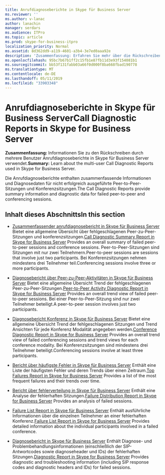 ```yaml
---
title: Anrufdiagnoseberichte in Skype für Business Server
ms.reviewer: ''
ms.author: v-lanac
author: lanachin
manager: serdars
ms.audience: ITPro
ms.topic: article
ms.prod: skype-for-business-itpro
localization_priority: Normal
ms.assetid: 8d362dd9-a119-4601-a3b4-3e7ed0aaa92e
description: 'Zusammenfassung: Erfahren Sie mehr über die Rückschreiben durch mehrere Benutzer Anrufdiagnoseberichte in Skype für Business Server verwendet wird.'
ms.openlocfilehash: 95bc7b67b1ff2c15fb1e87fb11d3e93f154081b1
ms.sourcegitcommit: bb53f131fabb03a66f0d000f8ba668fbad190778
ms.translationtype: MT
ms.contentlocale: de-DE
ms.lasthandoff: 05/11/2019
ms.locfileid: "33903348"
---
```

# <a name="call-diagnostic-reports-in-skype-for-business-server"></a><span data-ttu-id="e9ba5-103">Anrufdiagnoseberichte in Skype für Business Server</span><span class="sxs-lookup"><span data-stu-id="e9ba5-103">Call Diagnostic Reports in Skype for Business Server</span></span>
 
<span data-ttu-id="e9ba5-104">**Zusammenfassung:** Informationen Sie zu den Rückschreiben durch mehrere Benutzer Anrufdiagnoseberichte in Skype für Business Server verwendet.</span><span class="sxs-lookup"><span data-stu-id="e9ba5-104">**Summary:** Learn about the multi-user Call Diagnostic Reports used in Skype for Business Server.</span></span>
  
<span data-ttu-id="e9ba5-105">Die Anrufdiagnoseberichte enthalten zusammenfassende Informationen und Diagnosedaten für nicht erfolgreich ausgeführte Peer-to-Peer-Sitzungen und Konferenzsitzungen.</span><span class="sxs-lookup"><span data-stu-id="e9ba5-105">The Call Diagnostic Reports provide summary information and diagnostic data for failed peer-to-peer and conferencing sessions.</span></span>
  
## <a name="in-this-section"></a><span data-ttu-id="e9ba5-106">Inhalt dieses Abschnitts</span><span class="sxs-lookup"><span data-stu-id="e9ba5-106">In this section</span></span>

- <span data-ttu-id="e9ba5-107">[Zusammenfassender anrufdiagnosebericht in Skype für Business Server](summary-report.md) Bietet eine allgemeine Übersicht über fehlgeschlagenen Peer-zu-Peer-Sitzungen und konferenzsitzungen.</span><span class="sxs-lookup"><span data-stu-id="e9ba5-107">[Call Diagnostic Summary Report in Skype for Business Server](summary-report.md) Provides an overall summary of failed peer-to-peer sessions and conference sessions.</span></span> <span data-ttu-id="e9ba5-108">Peer-to-Peer-Sitzungen sind Sitzungen mit nur zwei Teilnehmern.</span><span class="sxs-lookup"><span data-stu-id="e9ba5-108">Peer-to-peer sessions are sessions that involve just two participants.</span></span> <span data-ttu-id="e9ba5-109">Bei Konferenzsitzungen nehmen mindestens drei Teilnehmer teil.</span><span class="sxs-lookup"><span data-stu-id="e9ba5-109">Conferencing sessions involve three or more participants.</span></span>
    
- <span data-ttu-id="e9ba5-110">[Diagnosebericht über Peer-zu-Peer-Aktivitäten in Skype für Business Server](peer-to-peer-activity-diagnostic-report.md) Bietet eine allgemeine Übersicht Trend der fehlgeschlagenen Peer-zu-Peer-Sitzungen.</span><span class="sxs-lookup"><span data-stu-id="e9ba5-110">[Peer-to-Peer Activity Diagnostic Report in Skype for Business Server](peer-to-peer-activity-diagnostic-report.md) Provides an overall trend view of failed peer-to-peer sessions.</span></span> <span data-ttu-id="e9ba5-111">Bei einer Peer-to-Peer-Sitzung sind nur zwei Teilnehmer beteiligt.</span><span class="sxs-lookup"><span data-stu-id="e9ba5-111">A peer-to-peer session involves just two participants.</span></span>
    
- <span data-ttu-id="e9ba5-112">[Diagnosebericht Konferenz in Skype für Business Server](conference-diagnostic-report.md) Bietet eine allgemeine Übersicht Trend der fehlgeschlagenen Sitzungen und Trend Ansichten für jede Konferenz Modalität angegeben werden.</span><span class="sxs-lookup"><span data-stu-id="e9ba5-112">[Conference Diagnostic Report in Skype for Business Server](conference-diagnostic-report.md) Provides an overall trend view of failed conferencing sessions and trend views for each conference modality.</span></span> <span data-ttu-id="e9ba5-113">Bei Konferenzsitzungen sind mindestens drei Teilnehmer beteiligt.</span><span class="sxs-lookup"><span data-stu-id="e9ba5-113">Conferencing sessions involve at least three participants.</span></span>
    
- <span data-ttu-id="e9ba5-114">[Bericht über häufigste Fehler in Skype für Business Server](top-failures-report.md) Enthält eine Liste der häufigsten Fehler und deren Trends über einen Zeitraum.</span><span class="sxs-lookup"><span data-stu-id="e9ba5-114">[Top Failures Report in Skype for Business Server](top-failures-report.md) Provides a list of the most frequent failures and their trends over time.</span></span>
    
- <span data-ttu-id="e9ba5-115">[Bericht über fehlerverteilung in Skype für Business Server](failure-distribution-report.md) Enthält eine Analyse der fehlerhaften Sitzungen.</span><span class="sxs-lookup"><span data-stu-id="e9ba5-115">[Failure Distribution Report in Skype for Business Server](failure-distribution-report.md) Provides an analysis of failed sessions.</span></span>
    
- <span data-ttu-id="e9ba5-116">[Failure List Report in Skype für Business Server](failure-list-report.md) Enthält ausführliche Informationen über die einzelnen Teilnehmer an einer fehlerhaften Konferenz.</span><span class="sxs-lookup"><span data-stu-id="e9ba5-116">[Failure List Report in Skype for Business Server](failure-list-report.md) Provides detailed information about the individual participants involved in a failed conference.</span></span>
    
- <span data-ttu-id="e9ba5-117">[Diagnosebericht in Skype für Business Server](diagnostic-report.md) Enthält Diagnose- und Problembehandlungsinformationen (einschließlich der SIP-Antwortcodes sowie diagnoseheader und IDs) der fehlerhaften Sitzungen.</span><span class="sxs-lookup"><span data-stu-id="e9ba5-117">[Diagnostic Report in Skype for Business Server](diagnostic-report.md) Provides diagnostic and troubleshooting information (including SIP response codes and diagnostic headers and IDs) for failed sessions.</span></span>
    

